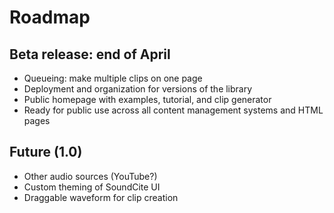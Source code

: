 # Roadmap

## Beta release: end of April

* Queueing: make multiple clips on one page
* Deployment and organization for versions of the library
* Public homepage with examples, tutorial, and clip generator
* Ready for public use across all content management systems and HTML pages

## Future (1.0)

* Other audio sources (YouTube?)
* Custom theming of SoundCite UI
* Draggable waveform for clip creation
